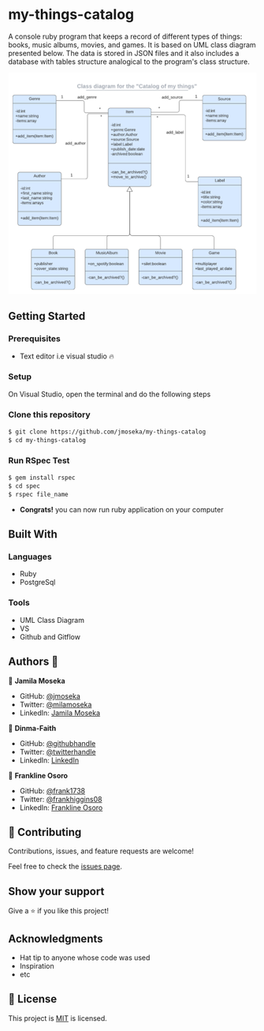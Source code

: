 # my-things-catalog

 A console ruby program that keeps a record of different types of things: books, music albums, movies, and games. It is based on UML class diagram presented below. The data is stored in JSON files and it also includes a database with tables structure analogical to the program's class structure.

 <img src="./catalog_of_my_things.png" alt="screenshot" />

## Getting Started

### Prerequisites

- Text editor i.e visual studio 🔥

### Setup
On Visual Studio, open the terminal and do the following steps

### Clone this repository

```bash
$ git clone https://github.com/jmoseka/my-things-catalog
$ cd my-things-catalog
```

### Run RSpec Test

```bash
$ gem install rspec
$ cd spec
$ rspec file_name
```

- **Congrats!** you can now run ruby application on your computer


## Built With
### Languages
- Ruby
- PostgreSql

### Tools
- UML Class Diagram
- VS
- Github and Gitflow

## Authors 👤 

👤 **Jamila Moseka**

- GitHub: [@jmoseka](https://github.com/jmoseka)
- Twitter: [@milamoseka](https://twitter.com/milamoseka)
- LinkedIn: [Jamila Moseka](https://linkedin.com/in/jamila-moseka)

👤 **Dinma-Faith**

- GitHub: [@githubhandle](https://github.com/Dinma-Faith)
- Twitter: [@twitterhandle](https://twitter.com/phayte_p)
- LinkedIn: [LinkedIn](https://linkedin.com/in/chidinma-faith)

👤 **Frankline Osoro**

- GitHub: [@frank1738](https://github.com/frank1738)
- Twitter: [@frankhiggins08](https://twitter.com/frankhiggins08)
- LinkedIn: [Frankline Osoro](http://www.linkedin.com/in/frankline-osoro-b526ba18b)


## 🤝 Contributing

Contributions, issues, and feature requests are welcome!

Feel free to check the [issues page](../../issues/).

## Show your support

Give a ⭐️ if you like this project!

## Acknowledgments

- Hat tip to anyone whose code was used
- Inspiration
- etc

## 📝 License

This project is [MIT](https://github.com/jmoseka/my-things-catalog/LICENSE) is licensed.
